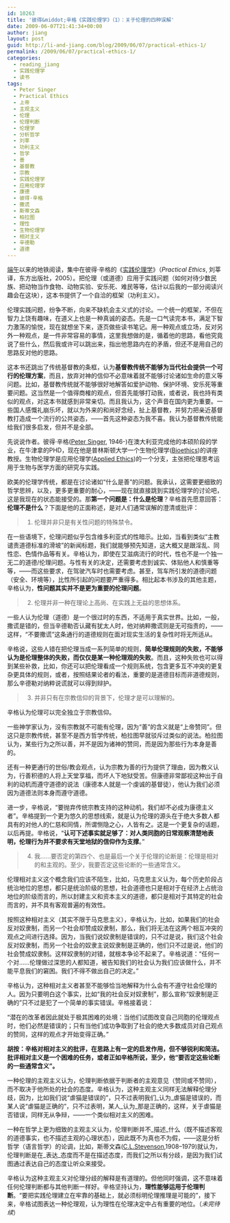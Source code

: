 ```yaml
---
id: 10263
title: '彼得&middot;辛格《实践伦理学》（1）：关于伦理的四种误解'
date: 2009-06-07T21:41:34+00:00
author: jiang
layout: post
guid: http://li-and-jiang.com/blog/2009/06/07/practical-ethics-1/
permalink: /2009/06/07/practical-ethics-1/
categories:
  - reading_jiang
  - 实践伦理学
  - 读书
tags:
  - Peter Singer
  - Practical Ethics
  - 上帝
  - 主观主义
  - 伦理
  - 伦理判断
  - 伦理学
  - 分析哲学
  - 刘莘
  - 功利主义
  - 哲学
  - 善
  - 基督教
  - 宗教
  - 实践伦理学
  - 应用伦理学
  - 康德
  - 彼得·辛格
  - 撒谎
  - 斯蒂文森
  - 柏拉图
  - 理性
  - 生物伦理学
  - 相对主义
  - 辛德勒
  - 道德
---
```

<a href="http://li-and-jiang.com/blog/2009/06/01/back-to-beijing/" target="_blank">端午</a>以来的地铁阅读，集中在彼得·辛格的《<a href="http://www.douban.com/subject/1448955/" target="_blank">实践伦理学</a>》（_Practical Ethics_, 刘莘译，东方出版社，2005）。把伦理（或道德）应用于实践问题（如何对待少数民族、把动物当作食物、动物实验、安乐死、难民等等，估计以后我的一部分阅读兴趣会在这块），这本书提供了一个自洽的框架（功利主义）。

伦理实践问题，纷争不断，向来不缺机会主义式的讨论。一个统一的框架，不但在智力上饶有趣味，在道义上也是一种真诚的姿态。先是一口气读完本书，满足下智力激荡的愉悦，现在就想坐下来，逐页做些读书笔记。用一种观点或立场，反对另外一种观点，是一件非常容易的事情，这里我想做的是，循着他的思路，看他究竟说了些什么，然后我或许可以跳出来，指出他思路内在的矛盾，但还不是用自己的思路反对他的思路。

这本书还跳出了传统基督教的条框，认为**基督教传统不能够为当代社会提供一个可行的伦理方案**，而且，放弃对神的信仰不必意味着就不能够讨论诸如生命的意义等问题。比如，基督教传统就不能够很好地解答如爱护动物、保护环境、安乐死等重要问题。这当然是一个值得商榷的观点，但首先能够打动我，或者说，我也持有类似的观点，对这本书就感到非常亲切。而且我认为，这个声音在国内更为重要。一些国人感慨礼崩乐坏，就以为外来的和尚好念经，扯上基督教，并努力把亲近基督教打造成一个流行的公共姿态，——首先这种姿态为我不喜。我认为基督教传统能给我们很多启发，但并不是全部。

先说说作者。彼得·辛格(<a href="http://en.wikipedia.org/wiki/Peter_Singer" target="_blank">Peter Singer</a>, 1946-)在澳大利亚完成他的本硕阶段的学业，在牛津拿的PHD，现在他是普林斯顿大学一个生物伦理学(<a href="http://en.wikipedia.org/wiki/Bioethics" target="_blank">Bioethics</a>)的讲座教授。生物伦理学是应用伦理学(<a href="http://en.wikipedia.org/wiki/Applied_ethics" target="_blank">Applied Ethics</a>)的一个分支，主张把伦理思考运用于生物与医学方面的研究与实践。

欧美的伦理学传统，都是在讨论诸如“什么是善”的问题。我承认，这需要更细致的哲学思辨，以及，更多更重要的耐心，——现在就直接跳到实践伦理学的讨论吧，这是我现在的状态能接受的。那**第一个问题是：什么是伦理**？辛格首先愿意回答：**伦理不是什么**？下面是他的正面称述，是对人们通常误解的澄清或批评：

> 1. 伦理并非只是有关性问题的特殊禁令。

在一些语境下，伦理问题似乎包含维多利亚式的性暗示。比如，当看到类似“主教谴责道德标准的滑坡”的新闻标题，我们就能够预先知道，这大概又是跟淫乱、同性恋、色情作品等有关。辛格认为，即使在艾滋病流行的时代，性也不是一个独一无二的道德/伦理问题。与性有关的决定，还需要考虑到诚实、体贴他人和慎重等等，——而这些要求，在驾驶汽车时也需要考虑。甚至，驾车所引发的道德问题（安全、环境等），比性所引起的问题要严重得多。相比起本书涉及的其他主题，辛格认为，**性问题其实并不是更为重要的伦理问题**。

> 2. 伦理并非一种在理论上高尚、在实践上无益的思想体系。

一些人认为伦理（道德）是一个很过时的东西，不适用于真实世界。比如，一般，撒谎是错的，但当辛德勒否认藏有犹太人时，他对纳粹撒谎则是无可指责的，——这样，“不要撒谎”这条通行的道德规则在面对现实生活的复杂性时将无所适从。

辛格说，这些人错在把伦理当成一系列简单的规则，**简单伦理规则的失败，不能够认为是伦理整体的失败，而仅仅是某一种伦理观的失败**。而且，这种失败也可以得到某些补救，比如，你还可以把伦理看成一个规则系统，包含更多互不冲突的更复杂更具体的规则，或者，按照结果论者的看法，重要的是道德目标而非道德规则，那么辛德勒对纳粹说谎就可以得到辩护。

> 3. 并非只有在宗教信仰的背景下，伦理才是可以理解的。

辛格认为伦理可以完全独立于宗教信仰。

一些神学家认为，没有宗教就不可能有伦理，因为“善”的含义就是“上帝赞同”。但这只是宗教传统，甚至不是西方哲学传统，柏拉图早就驳斥过类似的说法。柏拉图认为，某些行为之所以善，并不是因为诸神的赞同，而是因为那些行为本身是善的。

还有一种更通行的世俗/教会观点，认为宗教为善的行为提供了理由，因为教义认为，行善积德的人将上天堂享福，而坏人下地狱受苦。但康德非常鄙视这种出于自利的动机而遵守道德的说法（康德本人就是一个虔诚的基督徒），他认为我们必须因为道德法则本身而遵守道德。

进一步，辛格说，“要抛弃传统宗教支持的这种动机，我们却不必成为康德主义者”。辛格提到一个更为悠久的思想线索，就是认为伦理的源头在于绝大多数人都具有的对他人的仁慈和同情，所谓恻隐之心，人皆有之。这是一个更复杂的话题，以后再提。辛格说，“**认可下述事实就足够了：对人类同胞的日常观察清楚地表明，伦理行为并不要求有天堂地狱的信仰作为支撑**。”

> 4. 我……要否定的第四个、也是最后一个关于伦理的论断是：伦理是相对的和主观的。至少，我要否定这些论断的一些通常含义。

伦理相对主义这个概念我们应该不陌生，比如，马克思主义认为，每个历史阶段占统治地位的思想，都只是统治阶级的思想，社会道德也只是相对于在经济上占统治地位的阶级而言的，所以封建主义和资本主义的道德，都只是相对于其特定的社会而言的，并不具有客观普遍的有效性。

按照这种相对主义（其实不限于马克思主义），辛格认为，比如，如果我们的社会反对奴隶制，而另一个社会却赞成奴隶制，那么，我们将无法在这两个相互冲突的观点之间进行选择。因为，当我们说奴隶制是错误的，只不过是说，我们这个社会反对奴隶制，而另一个社会的奴隶主说奴隶制是正确的，他们只不过是说，他们的社会赞成奴隶制。这样奴隶制的对错，就根本争论不起来了。辛格说道：“任何一个对……伦理做过深思的人都知道，被告知我们的社会认为我们应该做什么，并不能平息我们的窘困。我们不得不做出自己的决定。”

辛格认为，这种相对主义者甚至不能够恰当地解释为什么会有不遵守社会伦理的人。因为只要明白这个事实，比如“我的社会反对奴隶制”，那么宣称“奴隶制是正确的”只不过是犯了一个简单的事实错误。辛格接着说：

“潜在的改革者因此就处于极其困难的处境：当他们试图改变自己同胞的伦理观点时，他们必然是错误的；只有当他们成功争取到了社会的绝大多数成员对自己观点的赞同，这样的观点才开始变得正确。”

**胡按：辛格对相对主义的批评，在思路上有一定的启发作用，但不够锐利和简洁。批评相对主义是一个困难的任务，或者正如辛格所说，至少，他“要否定这些论断的一些通常含义”。**

一种伦理的主观主义认为，伦理判断依据于判断者的主观意见（赞同或不赞同），而不取决于他所处的社会的态度。辛格认为，这种主观主义同样无法解释伦理分歧，因为，比如我们说“虐猫是错误的”，只不过表明我们_认为_虐猫是错误的，而某人说“虐猫是正确的”，只不过表明，某人_认为_那是正确的，这样，关于虐猫是否错误，同样无从争辩，——一个类似相对主义的困难。

一种在哲学上更为细致的主观主义认为，伦理判断并不_描述_什么（既不描述客观的道德事实，也不描述主观的心理状态），因此既不为真也不为假，——这是分析哲学（语言哲学）的论调，比如，斯蒂文森(<a href="http://en.wikipedia.org/wiki/Charles_Stevenson" target="_blank">C.L.Stevenson</a>,1908–1979)就认为，伦理判断是在_表达_态度而不是在描述态度，而我们之所以有分歧，是因为我们试图通过表达自己的态度让听众来接受。

辛格认为这种主观主义对伦理分歧的解释是有道理的。但他同时强调，这不意味着任何伦理判断都与其他判断一样好。辛格坚持认为，**理性能够运用于伦理判断**。“要把实践伦理建立在牢靠的基础上，就必须标明伦理推理是可能的”，接下来，辛格试图表达一种伦理观，认为理性在伦理决定中占有重要的地位。（_未完待续_）